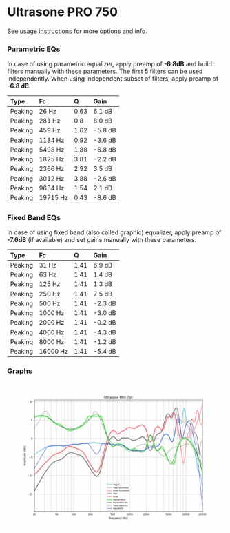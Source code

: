 # Ultrasone PRO 750
See [usage instructions](https://github.com/jaakkopasanen/AutoEq#usage) for more options and info.

### Parametric EQs
In case of using parametric equalizer, apply preamp of **-6.8dB** and build filters manually
with these parameters. The first 5 filters can be used independently.
When using independent subset of filters, apply preamp of **-6.8 dB**.

| Type    | Fc       |    Q | Gain    |
|:--------|:---------|:-----|:--------|
| Peaking | 26 Hz    | 0.63 | 6.1 dB  |
| Peaking | 281 Hz   | 0.8  | 8.0 dB  |
| Peaking | 459 Hz   | 1.62 | -5.8 dB |
| Peaking | 1184 Hz  | 0.92 | -3.6 dB |
| Peaking | 5498 Hz  | 1.88 | -6.8 dB |
| Peaking | 1825 Hz  | 3.81 | -2.2 dB |
| Peaking | 2366 Hz  | 2.92 | 3.5 dB  |
| Peaking | 3012 Hz  | 3.88 | -2.6 dB |
| Peaking | 9634 Hz  | 1.54 | 2.1 dB  |
| Peaking | 19715 Hz | 0.43 | -8.6 dB |

### Fixed Band EQs
In case of using fixed band (also called graphic) equalizer, apply preamp of **-7.6dB**
(if available) and set gains manually with these parameters.

| Type    | Fc       |    Q | Gain    |
|:--------|:---------|:-----|:--------|
| Peaking | 31 Hz    | 1.41 | 6.9 dB  |
| Peaking | 63 Hz    | 1.41 | 1.4 dB  |
| Peaking | 125 Hz   | 1.41 | 1.3 dB  |
| Peaking | 250 Hz   | 1.41 | 7.5 dB  |
| Peaking | 500 Hz   | 1.41 | -2.3 dB |
| Peaking | 1000 Hz  | 1.41 | -3.0 dB |
| Peaking | 2000 Hz  | 1.41 | -0.2 dB |
| Peaking | 4000 Hz  | 1.41 | -4.3 dB |
| Peaking | 8000 Hz  | 1.41 | -1.2 dB |
| Peaking | 16000 Hz | 1.41 | -5.4 dB |

### Graphs
![](./Ultrasone%20PRO%20750.png)